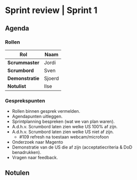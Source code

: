 # Sprint review | Sprint 1

## Agenda

### Rollen

| Rol              | Naam                |
| ---------------- | ------------------- |
| **Scrummaster**  | Jordi               |
| **Scrumbord**    | Sven                |
| **Demonstratie** | Sjoerd              |
| **Notulist**     | Ilse                |

### Gesprekspunten

- Rollen binnen gesprek vermelden.
- Agendapunten uitleggen.
- Sprintplanning bespreken (wat we van plan waren).
- A.d.h.v. Scrumbord laten zien welke US 100% af zijn.
- A.d.h.v. Scrumbord laten zien welke US niet af zijn.
  - #109 refresh na toestaan webcam/microfoon
- Onderzoek naar Magento
- Demonstratie van de US die af zijn (acceptatiecriteria & DoD benadrukken).
- Vragen naar feedback.

## Notulen

